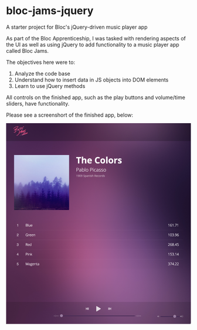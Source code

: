 # bloc-jams-jquery
A starter project for Bloc's jQuery-driven music player app

As part of the Bloc Apprenticeship, I was tasked with rendering aspects of the UI as well as using jQuery to add functionality to a music player app called Bloc Jams. 

The objectives here were to:
1. Analyze the code base
2. Understand how to insert data in JS objects into DOM elements
3. Learn to use jQuery methods

All controls on the finished app, such as the play buttons and volume/time sliders, have functionality.

Please see a screenshort of the finished app, below:

![Bloc Jams](bloc_jqueryjams.png)

